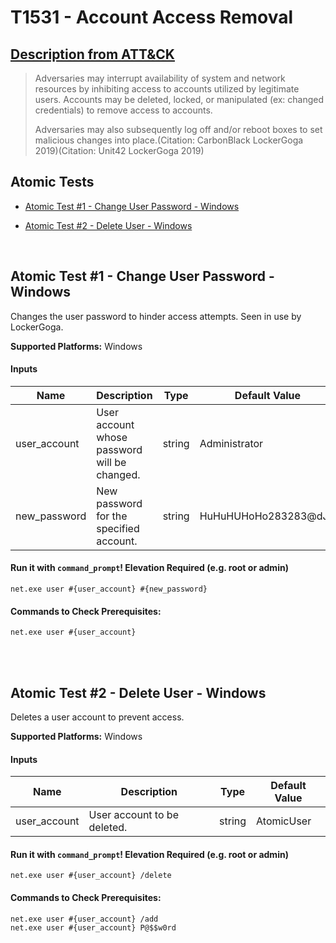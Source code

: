 # T1531 - Account Access Removal
## [Description from ATT&CK](https://attack.mitre.org/wiki/Technique/T1531)
<blockquote>Adversaries may interrupt availability of system and network resources by inhibiting access to accounts utilized by legitimate users. Accounts may be deleted, locked, or manipulated (ex: changed credentials) to remove access to accounts.

Adversaries may also subsequently log off and/or reboot boxes to set malicious changes into place.(Citation: CarbonBlack LockerGoga 2019)(Citation: Unit42 LockerGoga 2019)</blockquote>

## Atomic Tests

- [Atomic Test #1 - Change User Password - Windows](#atomic-test-1---change-user-password---windows)

- [Atomic Test #2 - Delete User - Windows](#atomic-test-2---delete-user---windows)


<br/>

## Atomic Test #1 - Change User Password - Windows
Changes the user password to hinder access attempts. Seen in use by LockerGoga.

**Supported Platforms:** Windows


#### Inputs
| Name | Description | Type | Default Value | 
|------|-------------|------|---------------|
| user_account | User account whose password will be changed. | string | Administrator|
| new_password | New password for the specified account. | string | HuHuHUHoHo283283@dJD|

#### Run it with `command_prompt`!  Elevation Required (e.g. root or admin) 
```
net.exe user #{user_account} #{new_password}
```

#### Commands to Check Prerequisites:
```
net.exe user #{user_account}
```


<br/>
<br/>

## Atomic Test #2 - Delete User - Windows
Deletes a user account to prevent access.

**Supported Platforms:** Windows


#### Inputs
| Name | Description | Type | Default Value | 
|------|-------------|------|---------------|
| user_account | User account to be deleted. | string | AtomicUser|

#### Run it with `command_prompt`!  Elevation Required (e.g. root or admin) 
```
net.exe user #{user_account} /delete
```

#### Commands to Check Prerequisites:
```
net.exe user #{user_account} /add
net.exe user #{user_account} P@$$w0rd
```


<br/>
